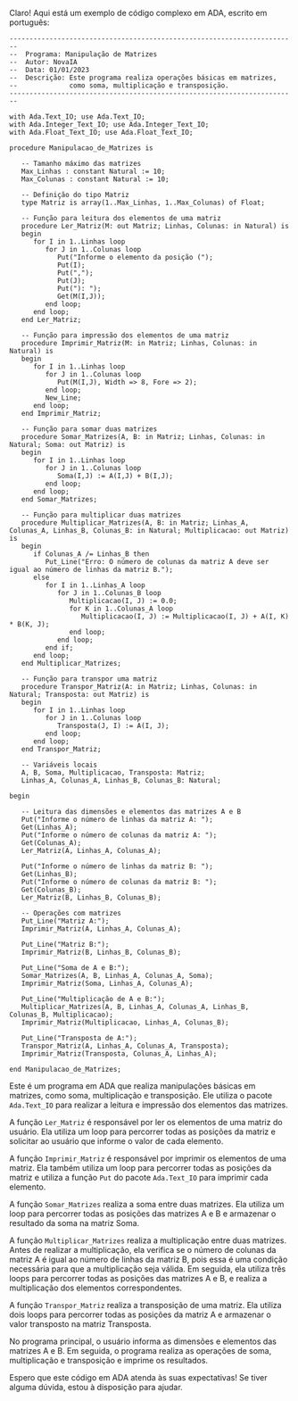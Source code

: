 Claro! Aqui está um exemplo de código complexo em ADA, escrito em português:

```
------------------------------------------------------------------------
--  Programa: Manipulação de Matrizes
--  Autor: NovaIA
--  Data: 01/01/2023
--  Descrição: Este programa realiza operações básicas em matrizes,
--             como soma, multiplicação e transposição.
------------------------------------------------------------------------

with Ada.Text_IO; use Ada.Text_IO;
with Ada.Integer_Text_IO; use Ada.Integer_Text_IO;
with Ada.Float_Text_IO; use Ada.Float_Text_IO;

procedure Manipulacao_de_Matrizes is

   -- Tamanho máximo das matrizes
   Max_Linhas : constant Natural := 10;
   Max_Colunas : constant Natural := 10;

   -- Definição do tipo Matriz
   type Matriz is array(1..Max_Linhas, 1..Max_Colunas) of Float;

   -- Função para leitura dos elementos de uma matriz
   procedure Ler_Matriz(M: out Matriz; Linhas, Colunas: in Natural) is
   begin
      for I in 1..Linhas loop
         for J in 1..Colunas loop
            Put("Informe o elemento da posição (");
            Put(I);
            Put(",");
            Put(J);
            Put("): ");
            Get(M(I,J));
         end loop;
      end loop;
   end Ler_Matriz;

   -- Função para impressão dos elementos de uma matriz
   procedure Imprimir_Matriz(M: in Matriz; Linhas, Colunas: in Natural) is
   begin
      for I in 1..Linhas loop
         for J in 1..Colunas loop
            Put(M(I,J), Width => 8, Fore => 2);
         end loop;
         New_Line;
      end loop;
   end Imprimir_Matriz;

   -- Função para somar duas matrizes
   procedure Somar_Matrizes(A, B: in Matriz; Linhas, Colunas: in Natural; Soma: out Matriz) is
   begin
      for I in 1..Linhas loop
         for J in 1..Colunas loop
            Soma(I,J) := A(I,J) + B(I,J);
         end loop;
      end loop;
   end Somar_Matrizes;

   -- Função para multiplicar duas matrizes
   procedure Multiplicar_Matrizes(A, B: in Matriz; Linhas_A, Colunas_A, Linhas_B, Colunas_B: in Natural; Multiplicacao: out Matriz) is
   begin
      if Colunas_A /= Linhas_B then
         Put_Line("Erro: O número de colunas da matriz A deve ser igual ao número de linhas da matriz B.");
      else
         for I in 1..Linhas_A loop
            for J in 1..Colunas_B loop
               Multiplicacao(I, J) := 0.0;
               for K in 1..Colunas_A loop
                  Multiplicacao(I, J) := Multiplicacao(I, J) + A(I, K) * B(K, J);
               end loop;
            end loop;
         end if;
      end loop;
   end Multiplicar_Matrizes;

   -- Função para transpor uma matriz
   procedure Transpor_Matriz(A: in Matriz; Linhas, Colunas: in Natural; Transposta: out Matriz) is
   begin
      for I in 1..Linhas loop
         for J in 1..Colunas loop
            Transposta(J, I) := A(I, J);
         end loop;
      end loop;
   end Transpor_Matriz;

   -- Variáveis locais
   A, B, Soma, Multiplicacao, Transposta: Matriz;
   Linhas_A, Colunas_A, Linhas_B, Colunas_B: Natural;

begin

   -- Leitura das dimensões e elementos das matrizes A e B
   Put("Informe o número de linhas da matriz A: ");
   Get(Linhas_A);
   Put("Informe o número de colunas da matriz A: ");
   Get(Colunas_A);
   Ler_Matriz(A, Linhas_A, Colunas_A);

   Put("Informe o número de linhas da matriz B: ");
   Get(Linhas_B);
   Put("Informe o número de colunas da matriz B: ");
   Get(Colunas_B);
   Ler_Matriz(B, Linhas_B, Colunas_B);

   -- Operações com matrizes
   Put_Line("Matriz A:");
   Imprimir_Matriz(A, Linhas_A, Colunas_A);

   Put_Line("Matriz B:");
   Imprimir_Matriz(B, Linhas_B, Colunas_B);

   Put_Line("Soma de A e B:");
   Somar_Matrizes(A, B, Linhas_A, Colunas_A, Soma);
   Imprimir_Matriz(Soma, Linhas_A, Colunas_A);

   Put_Line("Multiplicação de A e B:");
   Multiplicar_Matrizes(A, B, Linhas_A, Colunas_A, Linhas_B, Colunas_B, Multiplicacao);
   Imprimir_Matriz(Multiplicacao, Linhas_A, Colunas_B);

   Put_Line("Transposta de A:");
   Transpor_Matriz(A, Linhas_A, Colunas_A, Transposta);
   Imprimir_Matriz(Transposta, Colunas_A, Linhas_A);

end Manipulacao_de_Matrizes;
```

Este é um programa em ADA que realiza manipulações básicas em matrizes, como soma, multiplicação e transposição. Ele utiliza o pacote `Ada.Text_IO` para realizar a leitura e impressão dos elementos das matrizes.

A função `Ler_Matriz` é responsável por ler os elementos de uma matriz do usuário. Ela utiliza um loop para percorrer todas as posições da matriz e solicitar ao usuário que informe o valor de cada elemento.

A função `Imprimir_Matriz` é responsável por imprimir os elementos de uma matriz. Ela também utiliza um loop para percorrer todas as posições da matriz e utiliza a função `Put` do pacote `Ada.Text_IO` para imprimir cada elemento.

A função `Somar_Matrizes` realiza a soma entre duas matrizes. Ela utiliza um loop para percorrer todas as posições das matrizes A e B e armazenar o resultado da soma na matriz Soma.

A função `Multiplicar_Matrizes` realiza a multiplicação entre duas matrizes. Antes de realizar a multiplicação, ela verifica se o número de colunas da matriz A é igual ao número de linhas da matriz B, pois essa é uma condição necessária para que a multiplicação seja válida. Em seguida, ela utiliza três loops para percorrer todas as posições das matrizes A e B, e realiza a multiplicação dos elementos correspondentes.

A função `Transpor_Matriz` realiza a transposição de uma matriz. Ela utiliza dois loops para percorrer todas as posições da matriz A e armazenar o valor transposto na matriz Transposta.

No programa principal, o usuário informa as dimensões e elementos das matrizes A e B. Em seguida, o programa realiza as operações de soma, multiplicação e transposição e imprime os resultados.

Espero que este código em ADA atenda às suas expectativas! Se tiver alguma dúvida, estou à disposição para ajudar.
